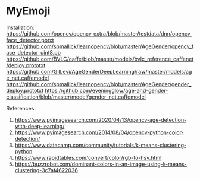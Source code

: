 # MyEmoji

Installation:
https://github.com/opencv/opencv_extra/blob/master/testdata/dnn/opencv_face_detector.pbtxt
https://github.com/spmallick/learnopencv/blob/master/AgeGender/opencv_face_detector_uint8.pb
https://github.com/BVLC/caffe/blob/master/models/bvlc_reference_caffenet/deploy.prototxt
https://github.com/GilLevi/AgeGenderDeepLearning/raw/master/models/age_net.caffemodel
https://github.com/spmallick/learnopencv/blob/master/AgeGender/gender_deploy.prototxt
https://github.com/eveningglow/age-and-gender-classification/blob/master/model/gender_net.caffemodel

References:
1. https://www.pyimagesearch.com/2020/04/13/opencv-age-detection-with-deep-learning/
2. https://www.pyimagesearch.com/2014/08/04/opencv-python-color-detection/
3. https://www.datacamp.com/community/tutorials/k-means-clustering-python
4. https://www.rapidtables.com/convert/color/rgb-to-hsv.html
5. https://buzzrobot.com/dominant-colors-in-an-image-using-k-means-clustering-3c7af4622036
